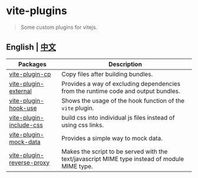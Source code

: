 # vite-plugins

> Some custom plugins for vitejs.

## English | [中文](./README_zh_CN.md)

Packages | Description
-------- | -----------
[vite-plugin-cp](packages/vite-plugin-cp) | Copy files after building bundles.
[vite-plugin-external](packages/vite-plugin-external) | Provides a way of excluding dependencies from the runtime code and output bundles.
[vite-plugin-hook-use](packages/vite-plugin-hook-use) | Shows the usage of the hook function of the `vite` plugin.
[vite-plugin-include-css](packages/vite-plugin-include-css) | build css into individual js files instead of using css links.
[vite-plugin-mock-data](packages/vite-plugin-mock-data) | Provides a simple way to mock data.
[vite-plugin-reverse-proxy](packages/vite-plugin-reverse-proxy) | Makes the script to be served with the text/javascript MIME type instead of module MIME type.
